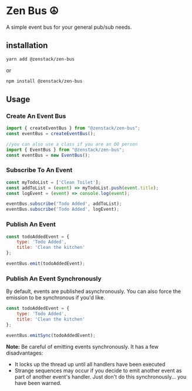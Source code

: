 # Zen Bus ☮️
A simple event bus for your general pub/sub needs.

## installation
```bash
yarn add @zenstack/zen-bus
```
or 
```bash
npm install @zenstack/zen-bus
```

## Usage

### Create An Event Bus
```javascript
import { createEventBus } from "@zenstack/zen-bus";
const eventBus = createEventBus();

//you can also use a class if you are an OO person
import { EventBus } from "@zenstack/zen-bus";
const eventBus = new EventBus();
```

### Subscribe To An Event
```javascript
const myTodoList = ['Clean Toilet'];
const addToList = (event) => myTodoList.push(event.title);
const logEvent = (event) => console.log(event);

eventBus.subscribe('Todo Added', addToList);
eventBus.subscribe('Todo Added', logEvent);
```

### Publish An Event
```javascript
const todoAddedEvent = {
    type: 'Todo Added',
    title: 'Clean the kitchen'
};

eventBus.emit(todoAddedEvent);
```

### Publish An Event Synchronously
By default, events are published asynchronously. You can also force the emission
to be synchronous if you'd like.
```javascript
const todoAddedEvent = {
    type: 'Todo Added',
    title: 'Clean the kitchen'
};

eventBus.emitSync(todoAddedEvent);
```

**Note:** Be careful of emitting events synchronously. It has a few disadvantages:

- It locks up the thread up until all handlers have been executed
- Strange sequences may occur if you decide to emit another event as part of
another event's handler. Just don't do this synchronously... you have been warned.
